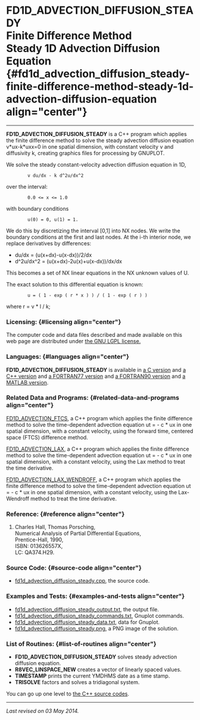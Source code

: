 FD1D\_ADVECTION\_DIFFUSION\_STEADY\
Finite Difference Method\
Steady 1D Advection Diffusion Equation {#fd1d_advection_diffusion_steady-finite-difference-method-steady-1d-advection-diffusion-equation align="center"}
======================================

------------------------------------------------------------------------

**FD1D\_ADVECTION\_DIFFUSION\_STEADY** is a C++ program which applies
the finite difference method to solve the steady advection diffusion
equation v\*ux-k\*uxx=0 in one spatial dimension, with constant velocity
v and diffusivity k, creating graphics files for processing by GNUPLOT.

We solve the steady constant-velocity advection diffusion equation in
1D,

            v du/dx - k d^2u/dx^2
          

over the interval:

            0.0 <= x <= 1.0
          

with boundary conditions

            u(0) = 0, u(1) = 1.
          

We do this by discretizing the interval \[0,1\] into NX nodes. We write
the boundary conditions at the first and last nodes. At the i-th
interior node, we replace derivatives by differences:

-   du/dx = (u(x+dx)-u(x-dx))/2/dx
-   d\^2u/dx\^2 = (u(x+dx)-2u(x)+u(x-dx))/dx/dx

This becomes a set of NX linear equations in the NX unknown values of U.

The exact solution to this differential equation is known:

            u = ( 1 - exp ( r * x ) ) / ( 1 - exp ( r ) )
          

where r = v \* l / k;

### Licensing: {#licensing align="center"}

The computer code and data files described and made available on this
web page are distributed under [the GNU LGPL
license.](../../txt/gnu_lgpl.txt)

### Languages: {#languages align="center"}

**FD1D\_ADVECTION\_DIFFUSION\_STEADY** is available in [a C
version](../../c_src/fd1d_advection_diffusion_steady/fd1d_advection_diffusion_steady.html)
and [a C++
version](../../cpp_src/fd1d_advection_diffusion_steady/fd1d_advection_diffusion_steady.html)
and [a FORTRAN77
version](../../f77_src/fd1d_advection_diffusion_steady/fd1d_advection_diffusion_steady.html)
and [a FORTRAN90
version](../../f_src/fd1d_advection_diffusion_steady/fd1d_advection_diffusion_steady.html)
and [a MATLAB
version](../../m_src/fd1d_advection_diffusion_steady/fd1d_advection_diffusion_steady.html).

### Related Data and Programs: {#related-data-and-programs align="center"}

[FD1D\_ADVECTION\_FTCS](../../cpp_src/fd1d_advection_ftcs/fd1d_advection_ftcs.html),
a C++ program which applies the finite difference method to solve the
time-dependent advection equation ut = - c \* ux in one spatial
dimension, with a constant velocity, using the forward time, centered
space (FTCS) difference method.

[FD1D\_ADVECTION\_LAX](../../cpp_src/fd1d_advection_lax/fd1d_advection_lax.html),
a C++ program which applies the finite difference method to solve the
time-dependent advection equation ut = - c \* ux in one spatial
dimension, with a constant velocity, using the Lax method to treat the
time derivative.

[FD1D\_ADVECTION\_LAX\_WENDROFF](../../cpp_src/fd1d_advection_lax_wendroff/fd1d_advection_lax_wendroff.html),
a C++ program which applies the finite difference method to solve the
time-dependent advection equation ut = - c \* ux in one spatial
dimension, with a constant velocity, using the Lax-Wendroff method to
treat the time derivative.

### Reference: {#reference align="center"}

1.  Charles Hall, Thomas Porsching,\
    Numerical Analysis of Partial Differential Equations,\
    Prentice-Hall, 1990,\
    ISBN: 013626557X,\
    LC: QA374.H29.

### Source Code: {#source-code align="center"}

-   [fd1d\_advection\_diffusion\_steady.cpp](fd1d_advection_diffusion_steady.cpp),
    the source code.

### Examples and Tests: {#examples-and-tests align="center"}

-   [fd1d\_advection\_diffusion\_steady\_output.txt](fd1d_advection_diffusion_steady_output.txt),
    the output file.
-   [fd1d\_advection\_diffusion\_steady\_commands.txt](fd1d_advection_diffusion_steady_commands.txt),
    Gnuplot commands.
-   [fd1d\_advection\_diffusion\_steady\_data.txt](fd1d_advection_diffusion_steady_data.txt),
    data for Gnuplot.
-   [fd1d\_advection\_diffusion\_steady.png](fd1d_advection_diffusion_steady.png),
    a PNG image of the solution.

### List of Routines: {#list-of-routines align="center"}

-   **FD1D\_ADVECTION\_DIFFUSION\_STEADY** solves steady advection
    diffusion equation.
-   **R8VEC\_LINSPACE\_NEW** creates a vector of linearly spaced values.
-   **TIMESTAMP** prints the current YMDHMS date as a time stamp.
-   **TRISOLVE** factors and solves a tridiagonal system.

You can go up one level to [the C++ source codes](../cpp_src.html).

------------------------------------------------------------------------

*Last revised on 03 May 2014.*
